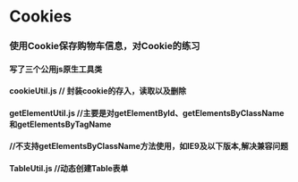 # Cookies
### 使用Cookie保存购物车信息，对Cookie的练习<br/>
#### 写了三个公用js原生工具类
#### cookieUtil.js // 封装cookie的存入，读取以及删除
#### getElementUtil.js //主要是对getElementById、getElementsByClassName和getElementsByTagName
#### //不支持getElementsByClassName方法使用，如IE9及以下版本,解决兼容问题
#### TableUtil.js //动态创建Table表单


